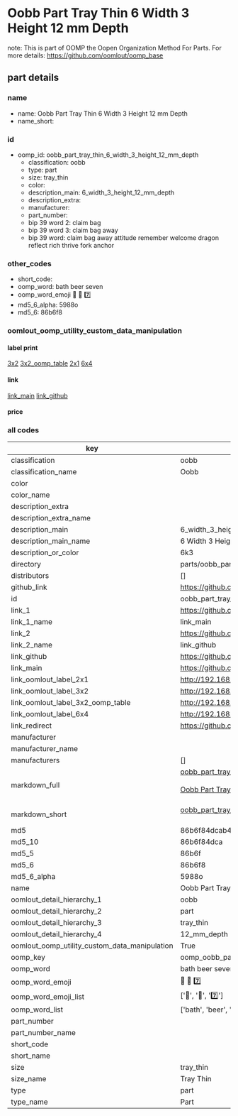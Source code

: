 # Oobb Part Tray Thin 6 Width 3 Height 12 mm Depth  

note: This is part of OOMP the Oopen Organization Method For Parts. For more details: https://github.com/oomlout/oomp_base

##  part details
  







### name
* name: Oobb Part Tray Thin 6 Width 3 Height 12 mm Depth
* name_short: 
### id
* oomp_id: oobb_part_tray_thin_6_width_3_height_12_mm_depth
  * classification: oobb
  * type: part
  * size: tray_thin
  * color: 
  * description_main: 6_width_3_height_12_mm_depth
  * description_extra: 
  * manufacturer: 
  * part_number: 
  * bip 39 word 2: claim bag
  * bip 39 word 3: claim bag away
  * bip 39 word: claim bag away attitude remember welcome dragon reflect rich thrive fork anchor

### other_codes
* short_code: 
* oomp_word: bath beer seven
* oomp_word_emoji :bath: :beer: :seven:
* md5_6_alpha: 5988o
* md5_6: 86b6f8






### oomlout_oomp_utility_custom_data_manipulation
#### label print
[3x2](http://192.168.1.245:1112/?label=oomp%205988o)
[3x2_oomp_table](http://192.168.1.108:1112/?label=oomp%205988o)
[2x1](http://192.168.1.242:1112/?label=oomp%205988o)
[6x4](http://192.168.1.55:1112/?label=oomp%205988o)    

#### link

[link_main](https://github.com/oomlout/oomlout_oomp_version_1_messy/tree/main/parts/oobb_part_tray_thin_6_width_3_height_12_mm_depth) [link_github](https://github.com/oomlout/oomlout_oomp_version_1_messy/tree/main/parts/oobb_part_tray_thin_6_width_3_height_12_mm_depth)                             

#### price







### all codes 
| key | value |  
| --- | --- |  
| classification | oobb |  
| classification_name | Oobb |  
| color |  |  
| color_name |  |  
| description_extra |  |  
| description_extra_name |  |  
| description_main | 6_width_3_height_12_mm_depth |  
| description_main_name | 6 Width 3 Height 12 mm Depth |  
| description_or_color | 6k3 |  
| directory | parts/oobb_part_tray_thin_6_width_3_height_12_mm_depth |  
| distributors | [] |  
| github_link | https://github.com/oomlout/oomlout_oomp_part_src/tree/main/parts/oobb_part_tray_thin_6_width_3_height_12_mm_depth |  
| id | oobb_part_tray_thin_6_width_3_height_12_mm_depth |  
| link_1 | https://github.com/oomlout/oomlout_oomp_version_1_messy/tree/main/parts/oobb_part_tray_thin_6_width_3_height_12_mm_depth |  
| link_1_name | link_main |  
| link_2 | https://github.com/oomlout/oomlout_oomp_version_1_messy/tree/main/parts/oobb_part_tray_thin_6_width_3_height_12_mm_depth |  
| link_2_name | link_github |  
| link_github | https://github.com/oomlout/oomlout_oomp_version_1_messy/tree/main/parts/oobb_part_tray_thin_6_width_3_height_12_mm_depth |  
| link_main | https://github.com/oomlout/oomlout_oomp_version_1_messy/tree/main/parts/oobb_part_tray_thin_6_width_3_height_12_mm_depth |  
| link_oomlout_label_2x1 | http://192.168.1.242:1112/?label=oomp%205988o |  
| link_oomlout_label_3x2 | http://192.168.1.245:1112/?label=oomp%205988o |  
| link_oomlout_label_3x2_oomp_table | http://192.168.1.108:1112/?label=oomp%205988o |  
| link_oomlout_label_6x4 | http://192.168.1.55:1112/?label=oomp%205988o |  
| link_redirect | https://github.com/oomlout/oomlout_oomp_version_1_messy/tree/main/parts/oobb_part_tray_thin_6_width_3_height_12_mm_depth |  
| manufacturer |  |  
| manufacturer_name |  |  
| manufacturers | [] |  
| markdown_full | [oobb_part_tray_thin_6_width_3_height_12_mm_depth](none)<br>[](none)<br>[Oobb Part Tray Thin 6 Width 3 Height 12 Mm Depth](none)<br><br> |  
| markdown_short | [oobb_part_tray_thin_6_width_3_height_12_mm_depth](none)<br><br> |  
| md5 | 86b6f84dcab42843e55ad0ea20c4614d |  
| md5_10 | 86b6f84dca |  
| md5_5 | 86b6f |  
| md5_6 | 86b6f8 |  
| md5_6_alpha | 5988o |  
| name | Oobb Part Tray Thin 6 Width 3 Height 12 mm Depth |  
| oomlout_detail_hierarchy_1 | oobb |  
| oomlout_detail_hierarchy_2 | part |  
| oomlout_detail_hierarchy_3 | tray_thin |  
| oomlout_detail_hierarchy_4 | 12_mm_depth |  
| oomlout_oomp_utility_custom_data_manipulation | True |  
| oomp_key | oomp_oobb_part_tray_thin_6_width_3_height_12_mm_depth |  
| oomp_word | bath beer seven |  
| oomp_word_emoji | :bath: :beer: :seven: |  
| oomp_word_emoji_list | [':bath:', ':beer:', ':seven:'] |  
| oomp_word_list | ['bath', 'beer', 'seven'] |  
| part_number |  |  
| part_number_name |  |  
| short_code |  |  
| short_name |  |  
| size | tray_thin |  
| size_name | Tray Thin |  
| type | part |  
| type_name | Part |  
